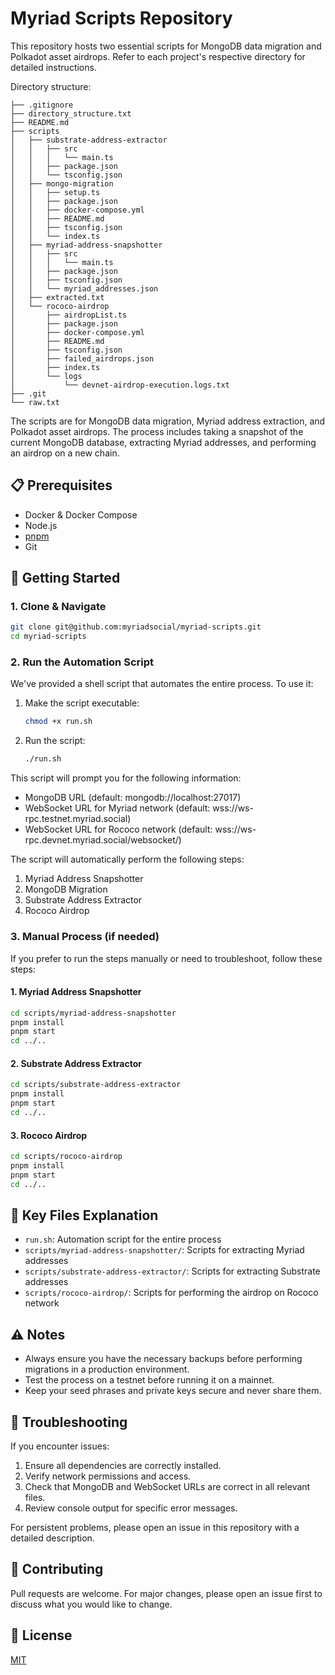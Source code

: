 # Myriad Scripts Repository

This repository hosts two essential scripts for MongoDB data migration and Polkadot asset airdrops. Refer to each project's respective directory for detailed instructions.

Directory structure:

```
├── .gitignore
├── directory_structure.txt
├── README.md
├── scripts
│   ├── substrate-address-extractor
│   │   ├── src
│   │   │   └── main.ts
│   │   ├── package.json
│   │   └── tsconfig.json
│   ├── mongo-migration
│   │   ├── setup.ts
│   │   ├── package.json
│   │   ├── docker-compose.yml
│   │   ├── README.md
│   │   ├── tsconfig.json
│   │   └── index.ts
│   ├── myriad-address-snapshotter
│   │   ├── src
│   │   │   └── main.ts
│   │   ├── package.json
│   │   ├── tsconfig.json
│   │   └── myriad_addresses.json
│   ├── extracted.txt
│   └── rococo-airdrop
│       ├── airdropList.ts
│       ├── package.json
│       ├── docker-compose.yml
│       ├── README.md
│       ├── tsconfig.json
│       ├── failed_airdrops.json
│       ├── index.ts
│       └── logs
│           └── devnet-airdrop-execution.logs.txt
├── .git
└── raw.txt
```

The scripts are for MongoDB data migration, Myriad address extraction, and Polkadot asset airdrops. The process includes taking a snapshot of the current MongoDB database, extracting Myriad addresses, and performing an airdrop on a new chain.

## 📋 Prerequisites
- Docker & Docker Compose
- Node.js
- [pnpm](https://pnpm.io/)
- Git

## 🚀 Getting Started

### 1. Clone & Navigate

```sh
git clone git@github.com:myriadsocial/myriad-scripts.git
cd myriad-scripts
```

### 2. Run the Automation Script

We've provided a shell script that automates the entire process. To use it:

1. Make the script executable:
   ```sh
   chmod +x run.sh
   ```

2. Run the script:
   ```sh
   ./run.sh
   ```

This script will prompt you for the following information:
- MongoDB URL (default: mongodb://localhost:27017)
- WebSocket URL for Myriad network (default: wss://ws-rpc.testnet.myriad.social)
- WebSocket URL for Rococo network (default: wss://ws-rpc.devnet.myriad.social/websocket/)

The script will automatically perform the following steps:
1. Myriad Address Snapshotter
2. MongoDB Migration
3. Substrate Address Extractor
4. Rococo Airdrop

### 3. Manual Process (if needed)

If you prefer to run the steps manually or need to troubleshoot, follow these steps:

#### 1. Myriad Address Snapshotter
```sh
cd scripts/myriad-address-snapshotter
pnpm install
pnpm start
cd ../..
```

#### 2. Substrate Address Extractor
```sh
cd scripts/substrate-address-extractor
pnpm install
pnpm start
cd ../..
```

#### 3. Rococo Airdrop
```sh
cd scripts/rococo-airdrop
pnpm install
pnpm start
cd ../..
```

## 📜 Key Files Explanation
- `run.sh`: Automation script for the entire process
- `scripts/myriad-address-snapshotter/`: Scripts for extracting Myriad addresses
- `scripts/substrate-address-extractor/`: Scripts for extracting Substrate addresses
- `scripts/rococo-airdrop/`: Scripts for performing the airdrop on Rococo network

## ⚠️ Notes
- Always ensure you have the necessary backups before performing migrations in a production environment.
- Test the process on a testnet before running it on a mainnet.
- Keep your seed phrases and private keys secure and never share them.

## 🔧 Troubleshooting
If you encounter issues:
1. Ensure all dependencies are correctly installed.
2. Verify network permissions and access.
3. Check that MongoDB and WebSocket URLs are correct in all relevant files.
4. Review console output for specific error messages.

For persistent problems, please open an issue in this repository with a detailed description.

## 🤝 Contributing
Pull requests are welcome. For major changes, please open an issue first to discuss what you would like to change.

## 📄 License
[MIT](https://choosealicense.com/licenses/mit/)